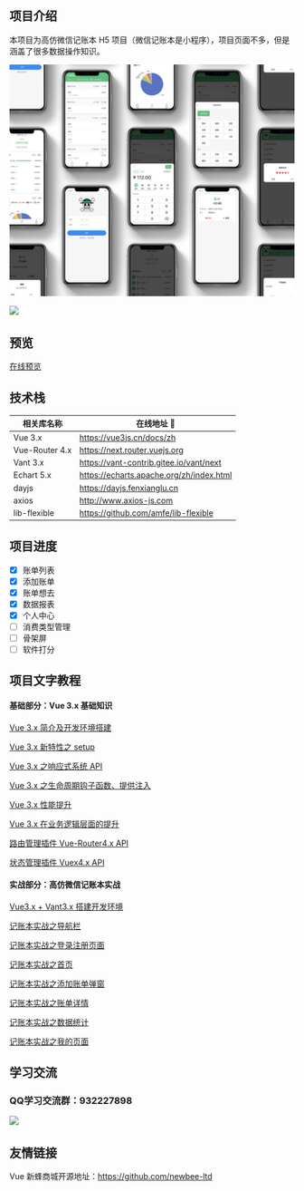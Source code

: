 ## 项目介绍

本项目为高仿微信记账本 H5 项目（微信记账本是小程序），项目页面不多，但是涵盖了很多数据操作知识。

![](./assets/daily-cost.png)

![](https://doc.shiyanlou.com/courses/3097/207437/d6b41cebc27e8edd8ad31d224a0c1ba3-0/wm)

## 预览
[在线预览](http://47.99.134.126:5089)
## 技术栈

| 相关库名称 | 在线地址 🔗 |
| --------- | ----- |
| Vue 3.x | https://vue3js.cn/docs/zh |
| Vue-Router 4.x | https://next.router.vuejs.org |
| Vant 3.x | https://vant-contrib.gitee.io/vant/next |
| Echart 5.x | https://echarts.apache.org/zh/index.html |
| dayjs | https://dayjs.fenxianglu.cn |
| axios | http://www.axios-js.com |
| lib-flexible | https://github.com/amfe/lib-flexible |

## 项目进度

- [x] 账单列表
- [x] 添加账单
- [x] 账单想去
- [x] 数据报表
- [x] 个人中心
- [ ] 消费类型管理
- [ ] 骨架屏
- [ ] 软件打分

## 项目文字教程
#### 基础部分：Vue 3.x 基础知识
[Vue 3.x 简介及开发环境搭建](https://www.lanqiao.cn/courses/3097)

[Vue 3.x 新特性之 setup](https://www.lanqiao.cn/courses/3097)

[Vue 3.x 之响应式系统 API](https://www.lanqiao.cn/courses/3097)

[Vue 3.x 之生命周期钩子函数、提供注入](https://www.lanqiao.cn/courses/3097)

[Vue 3.x 性能提升](https://www.lanqiao.cn/courses/3097)

[Vue 3.x 在业务逻辑层面的提升](https://www.lanqiao.cn/courses/3097)

[路由管理插件 Vue-Router4.x API](https://www.lanqiao.cn/courses/3097)

[状态管理插件 Vuex4.x API](https://www.lanqiao.cn/courses/3097)
#### 实战部分：高仿微信记账本实战
[Vue3.x + Vant3.x 搭建开发环境](https://www.lanqiao.cn/courses/3097)

[记账本实战之导航栏](https://www.lanqiao.cn/courses/3097)

[记账本实战之登录注册页面](https://www.lanqiao.cn/courses/3097)

[记账本实战之首页](https://www.lanqiao.cn/courses/3097)

[记账本实战之添加账单弹窗](https://www.lanqiao.cn/courses/3097)

[记账本实战之账单详情](https://www.lanqiao.cn/courses/3097)

[记账本实战之数据统计](https://www.lanqiao.cn/courses/3097)

[记账本实战之我的页面](https://www.lanqiao.cn/courses/3097)


## 学习交流
### QQ学习交流群：932227898
![](https://s.yezgea02.com/1602639628898/qqroom.png)

## 友情链接
Vue 新蜂商城开源地址：https://github.com/newbee-ltd
